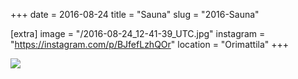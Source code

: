 +++
date = 2016-08-24
title = "Sauna"
slug = "2016-Sauna"

[extra]
image = "/2016-08-24_12-41-39_UTC.jpg"
instagram = "https://instagram.com/p/BJfefLzhQOr"
location = "Orimattila"
+++

<img src="/2016-08-24_12-41-39_UTC.jpg" />

